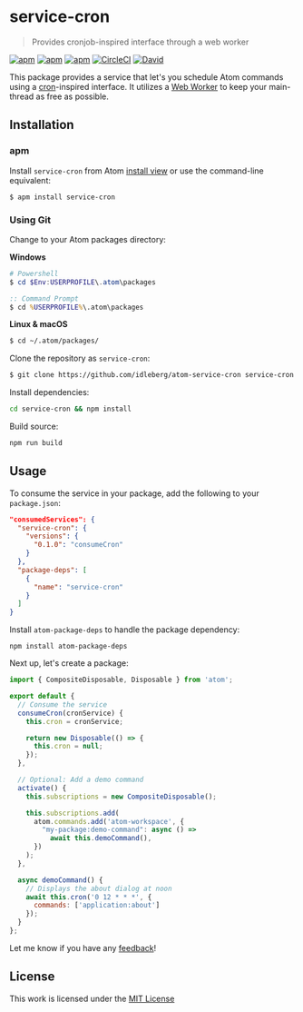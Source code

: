 # service-cron

> Provides cronjob-inspired interface through a web worker

[![apm](https://flat.badgen.net/apm/license/service-cron)](https://atom.io/packages/service-cron)
[![apm](https://flat.badgen.net/apm/v/service-cron)](https://atom.io/packages/service-cron)
[![apm](https://flat.badgen.net/apm/dl/service-cron)](https://atom.io/packages/service-cron)
[![CircleCI](https://flat.badgen.net/circleci/github/idleberg/atom-service-cron)](https://circleci.com/gh/idleberg/atom-service-cron)
[![David](https://flat.badgen.net/david/dep/idleberg/atom-service-cron)](https://david-dm.org/idleberg/atom-service-cron)

This package provides a service that let's you schedule Atom commands using a [cron][Cron]-inspired interface. It utilizes a [Web Worker][Web Workers] to keep your main-thread as free as possible.

## Installation

### apm

Install `service-cron` from Atom [install view](atom://settings-view/show-package?package=service-cron) or use the command-line equivalent:

`$ apm install service-cron`

### Using Git

Change to your Atom packages directory:

**Windows**

```powershell
# Powershell
$ cd $Env:USERPROFILE\.atom\packages
```

```cmd
:: Command Prompt
$ cd %USERPROFILE%\.atom\packages
```

**Linux & macOS**

```bash
$ cd ~/.atom/packages/
```

Clone the repository as `service-cron`:

```bash
$ git clone https://github.com/idleberg/atom-service-cron service-cron
```

Install dependencies:

```bash
cd service-cron && npm install
```

Build source:

```bash
npm run build
```

## Usage

To consume the service in your package, add the following to your `package.json`:

```json
"consumedServices": {
  "service-cron": {
    "versions": {
      "0.1.0": "consumeCron"
    }
  },
  "package-deps": [
    {
      "name": "service-cron"
    }
  ]
}
```

Install `atom-package-deps` to handle the package dependency:

`npm install atom-package-deps`

Next up, let's create a package:

```js
import { CompositeDisposable, Disposable } from 'atom';

export default {
  // Consume the service
  consumeCron(cronService) {
    this.cron = cronService;

    return new Disposable(() => {
      this.cron = null;
    });
  },

  // Optional: Add a demo command
  activate() {
    this.subscriptions = new CompositeDisposable();

    this.subscriptions.add(
      atom.commands.add('atom-workspace', {
        "my-package:demo-command": async () =>
          await this.demoCommand(),
      })
    );
  },

  async demoCommand() {
    // Displays the about dialog at noon
    await this.cron('0 12 * * *', {
      commands: ['application:about']
    });
  }
};
```

Let me know if you have any [feedback][Discussions]!

## License

This work is licensed under the [MIT License](LICENSE)

[Cron]: https://www.wikiwand.com/en/Cron
[Web Workers]: https://developer.mozilla.org/en-US/docs/Web/API/Web_Workers_API/Using_web_workers
[Discussions]: https://github.com/idleberg/atom-service-cron/discussions

